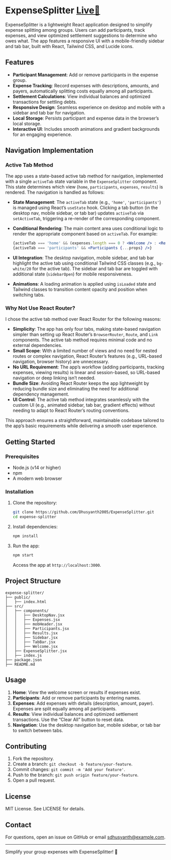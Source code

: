 # ExpenseSplitter [Live🔗](https://expensesplitter.vercel.app)


ExpenseSplitter is a lightweight React application designed to simplify expense splitting among groups. Users can add participants, track expenses, and view optimized settlement suggestions to determine who owes what. The app features a responsive UI with a mobile-friendly sidebar and tab bar, built with React, Tailwind CSS, and Lucide icons.

## Features

- **Participant Management**: Add or remove participants in the expense group.
- **Expense Tracking**: Record expenses with descriptions, amounts, and payers, automatically splitting costs equally among all participants.
- **Settlement Calculations**: View individual balances and optimized transactions for settling debts.
- **Responsive Design**: Seamless experience on desktop and mobile with a sidebar and tab bar for navigation.
- **Local Storage**: Persists participant and expense data in the browser’s local storage.
- **Interactive UI**: Includes smooth animations and gradient backgrounds for an engaging experience.

## Navigation Implementation

### Active Tab Method

The app uses a state-based active tab method for navigation, implemented with a single `activeTab` state variable in the `ExpenseSplitter` component. This state determines which view (`home`, `participants`, `expenses`, `results`) is rendered. The navigation is handled as follows:

- **State Management**: The `activeTab` state (e.g., `'home'`, `'participants'`) is managed using React’s `useState` hook. Clicking a tab button (in the desktop nav, mobile sidebar, or tab bar) updates `activeTab` via `setActiveTab`, triggering a re-render of the corresponding component.

- **Conditional Rendering**: The main content area uses conditional logic to render the appropriate component based on `activeTab`. For example:

  ```jsx
  {activeTab === 'home' && (expenses.length === 0 ? <Welcome /> : <Results {...props} />)}
  {activeTab === 'participants' && <Participants {...props} />}
  ```

- **UI Integration**: The desktop navigation, mobile sidebar, and tab bar highlight the active tab using conditional Tailwind CSS classes (e.g., `bg-white/20` for the active tab). The sidebar and tab bar are toggled with additional state (`sidebarOpen`) for mobile responsiveness.

- **Animations**: A loading animation is applied using `isLoaded` state and Tailwind classes to transition content opacity and position when switching tabs.

### Why Not Use React Router?

I chose the active tab method over React Router for the following reasons:

- **Simplicity**: The app has only four tabs, making state-based navigation simpler than setting up React Router’s `BrowserRouter`, `Route`, and `Link` components. The active tab method requires minimal code and no external dependencies.
- **Small Scope**: With a limited number of views and no need for nested routes or complex navigation, React Router’s features (e.g., URL-based navigation, browser history) are unnecessary.
- **No URL Requirement**: The app’s workflow (adding participants, tracking expenses, viewing results) is linear and session-based, so URL-based navigation or deep linking isn’t needed.
- **Bundle Size**: Avoiding React Router keeps the app lightweight by reducing bundle size and eliminating the need for additional dependency management.
- **UI Control**: The active tab method integrates seamlessly with the custom UI (e.g., animated sidebar, tab bar, gradient effects) without needing to adapt to React Router’s routing conventions.

This approach ensures a straightforward, maintainable codebase tailored to the app’s basic requirements while delivering a smooth user experience.

## Getting Started

### Prerequisites

- Node.js (v14 or higher)
- npm 
- A modern web browser

### Installation

1. Clone the repository:

   ```bash
   git clone https://github.com/Dhusyanth2005/ExpenseSplitter.git
   cd expense-splitter
   ```

2. Install dependencies:

   ```bash
   npm install
   ```


3. Run the app:

   ```bash
   npm start
   ```


   Access the app at `http://localhost:3000`.

## Project Structure

```
expense-splitter/
├── public/
│   ├── index.html
├── src/
│   ├── components/
│   │   ├── DesktopNav.jsx
│   │   ├── Expenses.jsx
│   │   ├── mobHeader.jsx
│   │   ├── Participants.jsx
│   │   ├── Results.jsx
│   │   ├── Sidebar.jsx
│   │   ├── TabBar.jsx
│   │   ├── Welcome.jsx
│   ├── ExpenseSplitter.jsx
│   ├── index.js
├── package.json
├── README.md
```

## Usage

1. **Home**: View the welcome screen or results if expenses exist.
2. **Participants**: Add or remove participants by entering names.
3. **Expenses**: Add expenses with details (description, amount, payer). Expenses are split equally among all participants.
4. **Results**: View individual balances and optimized settlement transactions. Use the “Clear All” button to reset data.
5. **Navigation**: Use the desktop navigation bar, mobile sidebar, or tab bar to switch between tabs.

## Contributing

1. Fork the repository.
2. Create a branch: `git checkout -b feature/your-feature`.
3. Commit changes: `git commit -m 'Add your feature'`.
4. Push to the branch: `git push origin feature/your-feature`.
5. Open a pull request.

## License

MIT License. See LICENSE for details.


## Contact

For questions, open an issue on GitHub or email sdhusyanth@example.com.

---

Simplify your group expenses with ExpenseSplitter! 💸